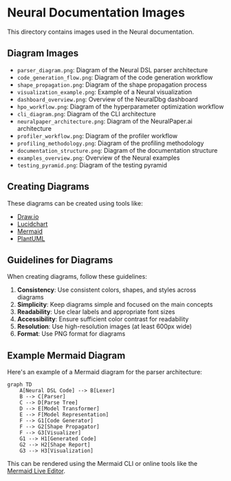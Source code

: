 # Neural Documentation Images

This directory contains images used in the Neural documentation.

## Diagram Images

- `parser_diagram.png`: Diagram of the Neural DSL parser architecture
- `code_generation_flow.png`: Diagram of the code generation workflow
- `shape_propagation.png`: Diagram of the shape propagation process
- `visualization_example.png`: Example of a Neural visualization
- `dashboard_overview.png`: Overview of the NeuralDbg dashboard
- `hpo_workflow.png`: Diagram of the hyperparameter optimization workflow
- `cli_diagram.png`: Diagram of the CLI architecture
- `neuralpaper_architecture.png`: Diagram of the NeuralPaper.ai architecture
- `profiler_workflow.png`: Diagram of the profiler workflow
- `profiling_methodology.png`: Diagram of the profiling methodology
- `documentation_structure.png`: Diagram of the documentation structure
- `examples_overview.png`: Overview of the Neural examples
- `testing_pyramid.png`: Diagram of the testing pyramid

## Creating Diagrams

These diagrams can be created using tools like:

- [Draw.io](https://draw.io)
- [Lucidchart](https://www.lucidchart.com)
- [Mermaid](https://mermaid-js.github.io/mermaid/#/)
- [PlantUML](https://plantuml.com/)

## Guidelines for Diagrams

When creating diagrams, follow these guidelines:

1. **Consistency**: Use consistent colors, shapes, and styles across diagrams
2. **Simplicity**: Keep diagrams simple and focused on the main concepts
3. **Readability**: Use clear labels and appropriate font sizes
4. **Accessibility**: Ensure sufficient color contrast for readability
5. **Resolution**: Use high-resolution images (at least 600px wide)
6. **Format**: Use PNG format for diagrams

## Example Mermaid Diagram

Here's an example of a Mermaid diagram for the parser architecture:

```mermaid
graph TD
    A[Neural DSL Code] --> B[Lexer]
    B --> C[Parser]
    C --> D[Parse Tree]
    D --> E[Model Transformer]
    E --> F[Model Representation]
    F --> G1[Code Generator]
    F --> G2[Shape Propagator]
    F --> G3[Visualizer]
    G1 --> H1[Generated Code]
    G2 --> H2[Shape Report]
    G3 --> H3[Visualization]
```

This can be rendered using the Mermaid CLI or online tools like the [Mermaid Live Editor](https://mermaid-js.github.io/mermaid-live-editor/).
